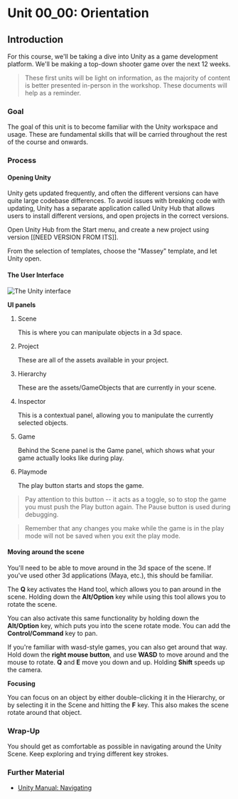 # Unit 00\_00: Orientation

## Introduction

For this course, we'll be taking a dive into Unity as a game development platform. We'll be making a top-down shooter game over the next 12 weeks.

> These first units will be light on information, as the majority of content is better presented in-person in the workshop. These documents will help as a reminder.

### Goal

The goal of this unit is to become familiar with the Unity workspace and usage. These are fundamental skills that will be carried throughout the rest of the course and onwards.

### Process

#### Opening Unity

Unity gets updated frequently, and often the different versions can have quite large codebase differences. To avoid issues with breaking code with updating, Unity has a separate application called Unity Hub that allows users to install different versions, and open projects in the correct versions.

Open Unity Hub from the Start menu, and create a new project using version \[\[NEED VERSION FROM ITS]].

From the selection of templates, choose the "Massey" template, and let Unity open.

#### The User Interface

![The Unity interface](https://raw.githubusercontent.com/lucashaley/UnityTeaching/master/WorkshopUnits/images/00\_UnityInterface.png)

**UI panels**

1.  Scene

    This is where you can manipulate objects in a 3d space.
2.  Project

    These are all of the assets available in your project.
3.  Hierarchy

    These are the assets/GameObjects that are currently in your scene.
4.  Inspector

    This is a contextual panel, allowing you to manipulate the currently selected objects.
5.  Game

    Behind the Scene panel is the Game panel, which shows what your game actually looks like during play.
6.  Playmode

    The play button starts and stops the game.

> Pay attention to this button -- it acts as a toggle, so to stop the game you must push the Play button again. The Pause button is used during debugging.

> Remember that any changes you make while the game is in the play mode will not be saved when you exit the play mode.

#### Moving around the scene

You'll need to be able to move around in the 3d space of the scene. If you've used other 3d applications (Maya, etc.), this should be familiar.

The **Q** key activates the Hand tool, which allows you to pan around in the scene. Holding down the **Alt/Option** key while using this tool allows you to rotate the scene.

You can also activate this same functionality by holding down the **Alt/Option** key, which puts you into the scene rotate mode. You can add the **Control/Command** key to pan.

If you're familiar with wasd-style games, you can also get around that way. Hold down the **right mouse button**, and use **WASD** to move around and the mouse to rotate. **Q** and **E** move you down and up. Holding **Shift** speeds up the camera.

**Focusing**

You can focus on an object by either double-clicking it in the Hierarchy, or by selecting it in the Scene and hitting the **F** key. This also makes the scene rotate around that object.

### Wrap-Up

You should get as comfortable as possible in navigating around the Unity Scene. Keep exploring and trying different key strokes.

### Further Material

* [Unity Manual: Navigating](https://docs.unity3d.com/Manual/SceneViewNavigation.html)
